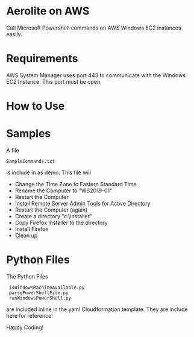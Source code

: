 # Aerolite on AWS

Call Microsoft Powershell commands on AWS Windows EC2 instances easily.

# Requirements

AWS System Manager uses port 443 to communicate with the Windows EC2 Instance. This port must be open.

# How to Use

# Samples

A file
```
SampleCommands.txt
```

is include in as demo. This file will

- Change the Time Zone to Eastern Standard Time
- Rename the Computer to "WS2019-01"
- Restart the Computer
- Install Remote Server Admin Tools for Active Directory
- Restart the Computer (again)
- Create a directory "c:\installer"
- Copy Firefox Installer to the directory
- Install Firefox
- Clean up

# Python Files

The Python Files

```   
 isWindowsMachineAvailable.py
 parsePowerShellFile.py
 runWindowsPowerShell.py
```
  
are included inline in the yaml Cloudformation template. They are include here for reference.


Happy Coding!
  
